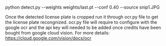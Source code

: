 python detect.py --weights weights/last.pt  --conf 0.40 --source snip1.JPG

Once the detected license plate is cropped run it through ocr.py file to get the license plate recongnized.
ocr.py file will require to configure with the google ocr and the api key will needed to be added once credits have been bought from google cloud vision.
For more details: https://cloud.google.com/vision/docs/ocr